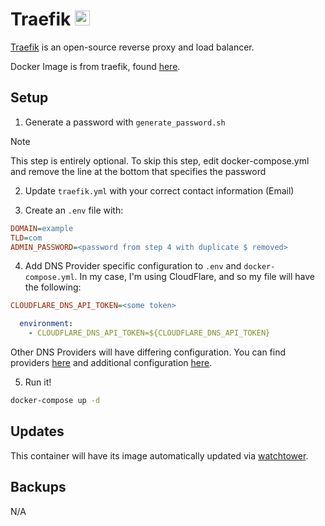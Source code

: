 # Traefik <img src="https://upload.wikimedia.org/wikipedia/commons/1/1b/Traefik.logo.png" width="24">
[Traefik](https://doc.traefik.io/traefik/) is an open-source reverse proxy and load balancer.

Docker Image is from traefik, found [here](https://hub.docker.com/r/traefik/traefik).

## Setup
1. Generate a password with `generate_password.sh`

> [!NOTE]
> This step is entirely optional. To skip this step, edit docker-compose.yml and remove the line
> at the bottom that specifies the password

2. Update `traefik.yml` with your correct contact information (Email)

3. Create an `.env` file with:
```ini
DOMAIN=example
TLD=com
ADMIN_PASSWORD=<password from step 4 with duplicate $ removed>
```

4. Add DNS Provider specific configuration to `.env` and `docker-compose.yml`. In my case, I'm using CloudFlare, and so my file will have the following:
```ini
CLOUDFLARE_DNS_API_TOKEN=<some token>
```

```yaml
  environment:
    - CLOUDFLARE_DNS_API_TOKEN=${CLOUDFLARE_DNS_API_TOKEN}
```

Other DNS Providers will have differing configuration. You can find providers [here](https://doc.traefik.io/traefik/https/acme/#providers) and additional configuration [here](https://go-acme.github.io/lego/dns/).

5. Run it!
```bash
docker-compose up -d
```

## Updates
This container will have its image automatically updated via [watchtower](https://ryanliu6/focus/watchtower).

## Backups
N/A

